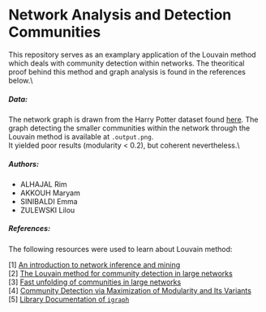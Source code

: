 # Network Analysis and Detection Communities

This repository serves as an examplary application of the Louvain method which deals with community detection within networks. The theoritical proof behind this method and graph analysis is found in the references below.\

##### Data:

The network graph is drawn from the Harry Potter dataset found [here](https://github.com/efekarakus/potter-network/tree/master/data). The graph detecting the smaller communities within the network through the Louvain method is available at `.output.png`.\
It yielded poor results (modularity < 0.2), but coherent nevertheless.\

##### Authors:

- ALHAJAL Rim
- AKKOUH Maryam
- SINIBALDI Emma
- ZULEWSKI Lilou

##### References:

The following resources were used to learn about Louvain method:

[1] [An introduction to network inference and mining](http://www.nathalievialaneix.eu/doc/pdf/wikistat-network_compiled.pdf) \
[2] [The Louvain method for community detection in large networks](http://perso.uclouvain.be/vincent.blondel/research/louvain.html) \
[3] [Fast unfolding of communities in large networks](http://arxiv.org/abs/0803.0476) \
[4] [Community Detection via Maximization of Modularity and Its Variants](http://www.cs.rpi.edu/~szymansk/papers/TCSS-14.pdf) \
[5] [Library Documentation of `igraph`](https://igraph.org/python/)
